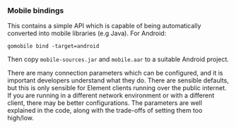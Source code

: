 ### Mobile bindings

This contains a simple API which is capable of being automatically converted into mobile libraries (e.g Java).
For Android:
```
gomobile bind -target=android
```
Then copy `mobile-sources.jar` and `mobile.aar` to a suitable Android project.

There are many connection parameters which can be configured, and it is important developers understand what
they do. There are sensible defaults, but this is only sensible for Element clients running over the public
internet. If you are running in a different network environment or with a different client, there may be
better configurations. The parameters are well explained in the code, along with the trade-offs of setting
them too high/low.